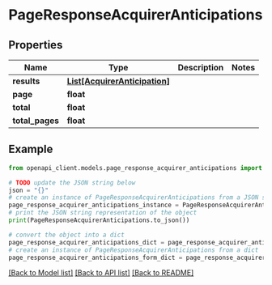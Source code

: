 # PageResponseAcquirerAnticipations



## Properties

Name | Type | Description | Notes
------------ | ------------- | ------------- | -------------
**results** | [**List[AcquirerAnticipation]**](AcquirerAnticipation.md) |  | 
**page** | **float** |  | 
**total** | **float** |  | 
**total_pages** | **float** |  | 

## Example

```python
from openapi_client.models.page_response_acquirer_anticipations import PageResponseAcquirerAnticipations

# TODO update the JSON string below
json = "{}"
# create an instance of PageResponseAcquirerAnticipations from a JSON string
page_response_acquirer_anticipations_instance = PageResponseAcquirerAnticipations.from_json(json)
# print the JSON string representation of the object
print(PageResponseAcquirerAnticipations.to_json())

# convert the object into a dict
page_response_acquirer_anticipations_dict = page_response_acquirer_anticipations_instance.to_dict()
# create an instance of PageResponseAcquirerAnticipations from a dict
page_response_acquirer_anticipations_form_dict = page_response_acquirer_anticipations.from_dict(page_response_acquirer_anticipations_dict)
```
[[Back to Model list]](../README.md#documentation-for-models) [[Back to API list]](../README.md#documentation-for-api-endpoints) [[Back to README]](../README.md)


